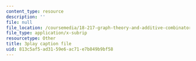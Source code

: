 ```yaml
---
content_type: resource
description: ''
file: null
file_location: /coursemedia/18-217-graph-theory-and-additive-combinatorics-fall-2019/813c5af5ad3159e6ac71e7b849b9bf58_IfwfCe-JZaI.vtt
file_type: application/x-subrip
resourcetype: Other
title: 3play caption file
uid: 813c5af5-ad31-59e6-ac71-e7b849b9bf58
---
```

